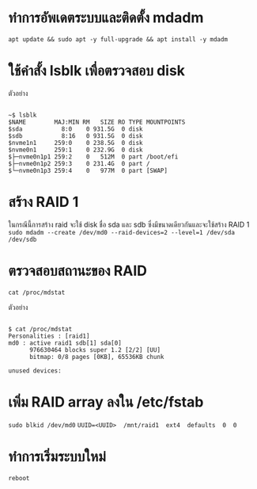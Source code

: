 # ทำการอัพเดตระบบและติดตั้ง mdadm
`apt update && sudo apt -y full-upgrade && apt install -y mdadm`
# ใช้คำสั้ง lsblk เพื่อตรวจสอบ disk
ตัวอย่าง
<pre><code>
~$ lsblk
$NAME        MAJ:MIN RM   SIZE RO TYPE MOUNTPOINTS
$sda           8:0    0 931.5G  0 disk
$sdb           8:16   0 931.5G  0 disk
$nvme1n1     259:0    0 238.5G  0 disk
$nvme0n1     259:1    0 232.9G  0 disk
$├─nvme0n1p1 259:2    0   512M  0 part /boot/efi
$├─nvme0n1p2 259:3    0 231.4G  0 part /
$└─nvme0n1p3 259:4    0   977M  0 part [SWAP]
</code></pre>
# สร้าง RAID 1
ในกรณีนี้การสร้าง raid จะใช้ disk ชื่อ sda และ sdb ซึ่งมีขนาดเดียวกันและจะใช้สร้าง RAID 1
`sudo mdadm --create /dev/md0 --raid-devices=2 --level=1 /dev/sda /dev/sdb`
# ตรวจสอบสถานะของ RAID
`cat /proc/mdstat`

ตัวอย่าง
<pre><code>
$ cat /proc/mdstat
Personalities : [raid1]
md0 : active raid1 sdb[1] sda[0]
      976630464 blocks super 1.2 [2/2] [UU]
      bitmap: 0/8 pages [0KB], 65536KB chunk

unused devices: <none>
</code></pre>
# เพิ่ม RAID array ลงใน /etc/fstab
`sudo blkid /dev/md0`
`UUID=<UUID>  /mnt/raid1  ext4  defaults  0  0`
# ทำการเริ่มระบบใหม่
`reboot`
